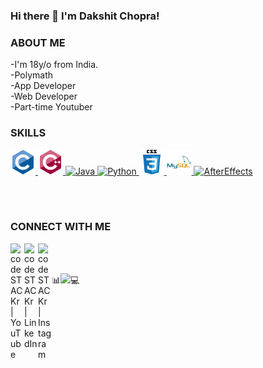 
### Hi there 👋 I'm Dakshit Chopra!

### ABOUT ME
-I'm 18y/o from India.<br />
-Polymath<br />
-App Developer<br />
-Web Developer<br />
-Part-time Youtuber<br />

 
### SKILLS
<a href="" target="_blank"> <img src="https://raw.githubusercontent.com/devicons/devicon/master/icons/c/c-original.svg" alt="c" width="40" height="40"/>
<a href="https://www.udemy.com/certificate/UC-7c45f8f9-8873-42d9-8a1f-04a83c1f521c/" target="_blank"> <img src="https://raw.githubusercontent.com/devicons/devicon/master/icons/cplusplus/cplusplus-original.svg" alt="cplusplus" width="40" height="40"/> </a>
<a href="" target="_blank"> <img src="https://th.bing.com/th/id/OIP.RM4OyjBgIUlM9XVCuSvuGgHaHa?w=120&h=128&c=7&o=5&dpr=1.25&pid=1.7" alt="Java" width="40" height="40"/> </a>
<a href="" target="_blank"> <img src="https://th.bing.com/th/id/OIP.wpCkQ7PyQHMiUqgT1KbPZQHaHa?w=206&h=206&c=7&o=5&dpr=1.25&pid=1.7" alt="Python" width="40" height="40"/> </a>
<a href="" target="_blank"> <img src="https://raw.githubusercontent.com/devicons/devicon/master/icons/css3/css3-original-wordmark.svg" alt="css3" width="40" height="40"/> </a>
<a href="https://www.mysql.com/" target="_blank"> <img src="https://raw.githubusercontent.com/devicons/devicon/master/icons/mysql/mysql-original-wordmark.svg" alt="mysql" width="40" height="40"/> </a> 
<a href="" target="_blank"> <img src="https://th.bing.com/th/id/OIP.tEjpQhXnK1Ltcx8ZqpQJRAHaHO?w=207&h=201&c=7&o=5&dpr=1.25&pid=1.7" alt="AfterEffects" width="40" height="40"/> </a>
 
<br />
<br />


 
### CONNECT WITH ME
[<img align="left" alt="codeSTACKr | YouTube" width="22px" src="https://cdn.jsdelivr.net/npm/simple-icons@v3/icons/youtube.svg" />][youtube]
[<img align="left" alt="codeSTACKr | LinkedIn" width="22px" src="https://cdn.jsdelivr.net/npm/simple-icons@v3/icons/linkedin.svg" />][linkedin]
[<img align="left" alt="codeSTACKr | Instagram" width="22px" src="https://cdn.jsdelivr.net/npm/simple-icons@v3/icons/instagram.svg" />][instagram]


[youtube]: https://www.youtube.com/c/Codephile
[instagram]: https://instagram.com/dakshitchopra
[linkedin]: https://www.linkedin.com/in/dakshitchopra/

<br />
<br />

📊![](https://komarev.com/ghpvc/?username=DakshitChopra&color=brightgreen)💻




